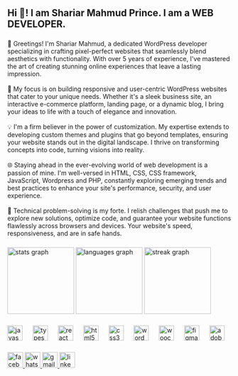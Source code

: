 <h2 align="left">Hi 👋! I am Shariar Mahmud Prince. I am a WEB DEVELOPER.</h2>

###

<p align="left">👋 Greetings! I'm Shariar Mahmud, a dedicated WordPress developer specializing in crafting pixel-perfect websites that seamlessly blend aesthetics with functionality. With over 5 years of experience, I've mastered the art of creating stunning online experiences that leave a lasting impression.<br><br>🎯 My focus is on building responsive and user-centric WordPress websites that cater to your unique needs. Whether it's a sleek business site, an interactive e-commerce platform, landing page, or a dynamic blog, I bring your ideas to life with a touch of elegance and innovation.<br><br>💡 I'm a firm believer in the power of customization. My expertise extends to developing custom themes and plugins that go beyond templates, ensuring your website stands out in the digital landscape. I thrive on transforming concepts into code, turning visions into reality.<br><br>🌐 Staying ahead in the ever-evolving world of web development is a passion of mine. I'm well-versed in HTML, CSS, CSS framework, JavaScript, Wordpress and PHP, constantly exploring emerging trends and best practices to enhance your site's performance, security, and user experience.<br><br>🔧 Technical problem-solving is my forte. I relish challenges that push me to explore new solutions, optimize code, and guarantee your website functions flawlessly across browsers and devices. Your website's speed, responsiveness, and are in safe hands.</p>

###

<div align="left">
  <img src="https://github-readme-stats.vercel.app/api?username=princewebdev&hide_title=false&hide_rank=false&show_icons=true&include_all_commits=true&count_private=true&disable_animations=false&theme=nightowl&locale=en&hide_border=false" height="150" alt="stats graph"  />
  <img src="https://github-readme-stats.vercel.app/api/top-langs?username=princewebdev&locale=en&hide_title=false&layout=compact&card_width=320&langs_count=5&theme=nightowl&hide_border=false" height="150" alt="languages graph"  />
  <img src="https://streak-stats.demolab.com?user=princewebdev&locale=en&mode=weekly&theme=nightowl&hide_border=false&border_radius=5" height="150" alt="streak graph"  />
</div>

###

<div align="left">
  <img src="https://cdn.jsdelivr.net/gh/devicons/devicon/icons/javascript/javascript-original.svg" height="34" alt="javascript logo"  />
  <img width="15" />
  <img src="https://cdn.jsdelivr.net/gh/devicons/devicon/icons/typescript/typescript-original.svg" height="34" alt="typescript logo"  />
  <img width="15" />
  <img src="https://cdn.jsdelivr.net/gh/devicons/devicon/icons/react/react-original.svg" height="34" alt="react logo"  />
  <img width="15" />
  <img src="https://cdn.jsdelivr.net/gh/devicons/devicon/icons/html5/html5-original.svg" height="34" alt="html5 logo"  />
  <img width="15" />
  <img src="https://cdn.jsdelivr.net/gh/devicons/devicon/icons/css3/css3-original.svg" height="34" alt="css3 logo"  />
  <img width="15" />
  <img src="https://cdn.jsdelivr.net/gh/devicons/devicon/icons/wordpress/wordpress-original.svg" height="34" alt="wordpress logo"  />
  <img width="15" />
  <img src="https://cdn.jsdelivr.net/gh/devicons/devicon/icons/woocommerce/woocommerce-original.svg" height="34" alt="woocommerce logo"  />
  <img width="15" />
  <img src="https://skillicons.dev/icons?i=figma" height="34" alt="figma logo"  />
  <img width="15" />
  <img src="https://skillicons.dev/icons?i=ps" height="34" alt="adobephotoshop logo"  />
</div>

###

<div align="left">
  <a href="https://www.facebook.com/ShariarMahmudPrince" target="_blank">
    <img src="https://img.shields.io/static/v1?message=Facebook&logo=facebook&label=&color=1877F2&logoColor=white&labelColor=&style=for-the-badge" height="35" alt="facebook logo"  />
  </a>
  <a href="https://wa.me/01644557412" target="_blank">
    <img src="https://img.shields.io/static/v1?message=Whatsapp&logo=whatsapp&label=&color=25D366&logoColor=white&labelColor=&style=for-the-badge" height="35" alt="whatsapp logo"  />
  </a>
  <a href="mailto: coderboyprince@gmail.com" target="_blank">
    <img src="https://img.shields.io/static/v1?message=Gmail&logo=gmail&label=&color=D14836&logoColor=white&labelColor=&style=for-the-badge" height="35" alt="gmail logo"  />
  </a>
  <a href="https://www.linkedin.com/in/wordpress-elementor-expert-bangladesh/" target="_blank">
    <img src="https://img.shields.io/static/v1?message=LinkedIn&logo=linkedin&label=&color=0077B5&logoColor=white&labelColor=&style=for-the-badge" height="35" alt="linkedin logo"  />
  </a>
</div>

###
